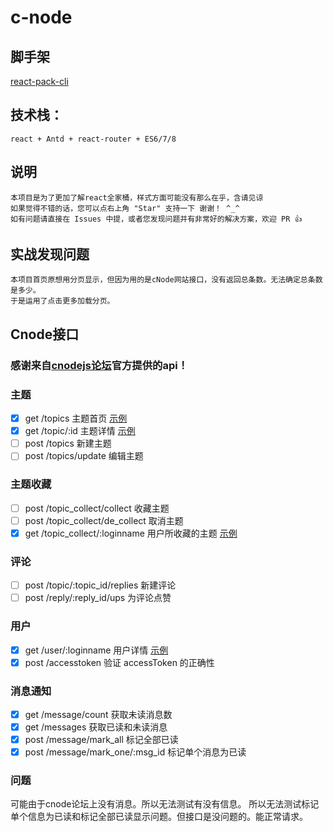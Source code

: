 # c-node
## 脚手架
   [react-pack-cli](https://www.npmjs.com/package/react-pack-cli)

## 技术栈：
    react + Antd + react-router + ES6/7/8

## 说明
    本项目是为了更加了解react全家桶，样式方面可能没有那么在乎，含请见谅
    如果觉得不错的话，您可以点右上角 "Star" 支持一下 谢谢！ ^_^
    如有问题请直接在 Issues 中提，或者您发现问题并有非常好的解决方案，欢迎 PR 👍

## 实战发现问题
    本项目首页原想用分页显示，但因为用的是cNode网站接口，没有返回总条数。无法确定总条数是多少。
    于是运用了点击更多加载分页。

## Cnode接口 
### 感谢来自[cnodejs论坛]( https://cnodejs.org/api )官方提供的api！

### 主题
- [X] get /topics 主题首页 [示例](https://cnodejs.org/api/v1/topics)
- [X] get /topic/:id 主题详情 [示例](https://cnodejs.org/api/v1/topic/5433d5e4e737cbe96dcef312)
- [ ] post /topics 新建主题
- [ ] post /topics/update 编辑主题

### 主题收藏
- [ ] post /topic_collect/collect 收藏主题
- [ ] post /topic_collect/de_collect 取消主题
- [X] get /topic_collect/:loginname 用户所收藏的主题 [示例](https://cnodejs.org/api/v1/topic_collect/alsotang)

### 评论
- [ ] post /topic/:topic_id/replies 新建评论
- [ ] post /reply/:reply_id/ups 为评论点赞

### 用户
- [X] get /user/:loginname 用户详情 [示例](https://cnodejs.org/api/v1/user/alsotang)
- [X] post /accesstoken 验证 accessToken 的正确性

### 消息通知
- [X] get /message/count 获取未读消息数
- [X] get /messages 获取已读和未读消息
- [X] post /message/mark_all 标记全部已读
- [X] post /message/mark_one/:msg_id 标记单个消息为已读

### 问题
可能由于cnode论坛上没有消息。所以无法测试有没有信息。
所以无法测试标记单个信息为已读和标记全部已读显示问题。但接口是没问题的。能正常请求。